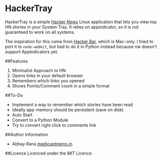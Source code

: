 HackerTray
==========

HackerTray is a simple [Hacker News](https://news.ycombinator.com/) Linux application
that lets you view top HN stories in your System Tray. It relies on appindicator, so
it is not guaranteed to work on all systems.

The inspiration for this came from [Hacker Bar](http://hackerbarapp.com), which is 
Mac-only. I tried to port it to `node-webkit`, but had to do it in Python instead
because nw doesn't support AppIndicators yet.

##Features
1. Minimalist Approach to HN
2. Opens links in your default browser
3. Remembers which links you opened
4. Shows Points/Comment count in a simple format

##To-Do
- Implement a way to remember which stories have been read
- Ideally app-memory should be persistent (save on disk)
- Auto Start
- Convert to a Python Module
- Try to convert right click to comments link

##Author Information
- Abhay Rana <me@captnemo.in>

##Licence
Licenced under the MIT Licence